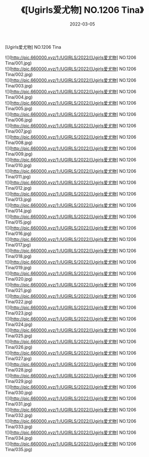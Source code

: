 ﻿---
layout: post
title:  《[Ugirls爱尤物] NO.1206 Tina》
date:   2022-03-05
img: http://pic.660000.xyz/1:/UGIRLS/2022/[Ugirls爱尤物] NO.1206 Tina/000.jpg
categories: [美女, 清纯, 唯美]
---

[Ugirls爱尤物] NO.1206 Tina

 ![](http://pic.660000.xyz/1:/UGIRLS/2022/[Ugirls爱尤物] NO.1206 Tina/001.jpg) <br>![](http://pic.660000.xyz/1:/UGIRLS/2022/[Ugirls爱尤物] NO.1206 Tina/002.jpg) <br>![](http://pic.660000.xyz/1:/UGIRLS/2022/[Ugirls爱尤物] NO.1206 Tina/003.jpg) <br>![](http://pic.660000.xyz/1:/UGIRLS/2022/[Ugirls爱尤物] NO.1206 Tina/004.jpg) <br>![](http://pic.660000.xyz/1:/UGIRLS/2022/[Ugirls爱尤物] NO.1206 Tina/005.jpg) <br>![](http://pic.660000.xyz/1:/UGIRLS/2022/[Ugirls爱尤物] NO.1206 Tina/006.jpg) <br>![](http://pic.660000.xyz/1:/UGIRLS/2022/[Ugirls爱尤物] NO.1206 Tina/007.jpg) <br>![](http://pic.660000.xyz/1:/UGIRLS/2022/[Ugirls爱尤物] NO.1206 Tina/008.jpg) <br>![](http://pic.660000.xyz/1:/UGIRLS/2022/[Ugirls爱尤物] NO.1206 Tina/009.jpg) <br>![](http://pic.660000.xyz/1:/UGIRLS/2022/[Ugirls爱尤物] NO.1206 Tina/010.jpg) <br>![](http://pic.660000.xyz/1:/UGIRLS/2022/[Ugirls爱尤物] NO.1206 Tina/011.jpg) <br>![](http://pic.660000.xyz/1:/UGIRLS/2022/[Ugirls爱尤物] NO.1206 Tina/012.jpg) <br>![](http://pic.660000.xyz/1:/UGIRLS/2022/[Ugirls爱尤物] NO.1206 Tina/013.jpg) <br>![](http://pic.660000.xyz/1:/UGIRLS/2022/[Ugirls爱尤物] NO.1206 Tina/014.jpg) <br>![](http://pic.660000.xyz/1:/UGIRLS/2022/[Ugirls爱尤物] NO.1206 Tina/015.jpg) <br>![](http://pic.660000.xyz/1:/UGIRLS/2022/[Ugirls爱尤物] NO.1206 Tina/016.jpg) <br>![](http://pic.660000.xyz/1:/UGIRLS/2022/[Ugirls爱尤物] NO.1206 Tina/017.jpg) <br>![](http://pic.660000.xyz/1:/UGIRLS/2022/[Ugirls爱尤物] NO.1206 Tina/018.jpg) <br>![](http://pic.660000.xyz/1:/UGIRLS/2022/[Ugirls爱尤物] NO.1206 Tina/019.jpg) <br>![](http://pic.660000.xyz/1:/UGIRLS/2022/[Ugirls爱尤物] NO.1206 Tina/020.jpg) <br>![](http://pic.660000.xyz/1:/UGIRLS/2022/[Ugirls爱尤物] NO.1206 Tina/021.jpg) <br>![](http://pic.660000.xyz/1:/UGIRLS/2022/[Ugirls爱尤物] NO.1206 Tina/022.jpg) <br>![](http://pic.660000.xyz/1:/UGIRLS/2022/[Ugirls爱尤物] NO.1206 Tina/023.jpg) <br>![](http://pic.660000.xyz/1:/UGIRLS/2022/[Ugirls爱尤物] NO.1206 Tina/024.jpg) <br>![](http://pic.660000.xyz/1:/UGIRLS/2022/[Ugirls爱尤物] NO.1206 Tina/025.jpg) <br>![](http://pic.660000.xyz/1:/UGIRLS/2022/[Ugirls爱尤物] NO.1206 Tina/026.jpg) <br>![](http://pic.660000.xyz/1:/UGIRLS/2022/[Ugirls爱尤物] NO.1206 Tina/027.jpg) <br>![](http://pic.660000.xyz/1:/UGIRLS/2022/[Ugirls爱尤物] NO.1206 Tina/028.jpg) <br>![](http://pic.660000.xyz/1:/UGIRLS/2022/[Ugirls爱尤物] NO.1206 Tina/029.jpg) <br>![](http://pic.660000.xyz/1:/UGIRLS/2022/[Ugirls爱尤物] NO.1206 Tina/030.jpg) <br>![](http://pic.660000.xyz/1:/UGIRLS/2022/[Ugirls爱尤物] NO.1206 Tina/031.jpg) <br>![](http://pic.660000.xyz/1:/UGIRLS/2022/[Ugirls爱尤物] NO.1206 Tina/032.jpg) <br>![](http://pic.660000.xyz/1:/UGIRLS/2022/[Ugirls爱尤物] NO.1206 Tina/033.jpg) <br>![](http://pic.660000.xyz/1:/UGIRLS/2022/[Ugirls爱尤物] NO.1206 Tina/034.jpg) <br>![](http://pic.660000.xyz/1:/UGIRLS/2022/[Ugirls爱尤物] NO.1206 Tina/035.jpg) <br>